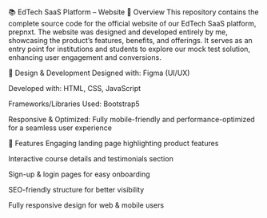 📚 EdTech SaaS Platform – Website
🚀 Overview
This repository contains the complete source code for the official website of our EdTech SaaS platform, prepnxt. The website was designed and developed entirely by me, showcasing the product’s features, benefits, and offerings. It serves as an entry point for institutions and students to explore our mock test solution, enhancing user engagement and conversions.

🎨 Design & Development
Designed with: Figma (UI/UX)

Developed with: HTML, CSS, JavaScript

Frameworks/Libraries Used: Bootstrap5

Responsive & Optimized: Fully mobile-friendly and performance-optimized for a seamless user experience

🔑 Features
Engaging landing page highlighting product features

Interactive course details and testimonials section

Sign-up & login pages for easy onboarding

SEO-friendly structure for better visibility

Fully responsive design for web & mobile users
